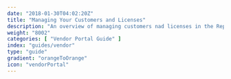 ```yaml
---
date: "2018-01-30T04:02:20Z"
title: "Managing Your Customers and Licenses"
description: "An overview of managing customers nad licenses in the Replicated Vendor Portal"
weight: "8002"
categories: [ "Vendor Portal Guide" ]
index: "guides/vendor"
type: "guide"
gradient: "orangeToOrange"
icon: "vendorPortal"
---
```


